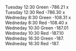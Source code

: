 Tuesday 12:30    Green    -786.21 x   
Tuesday 12:30    Red    -786.30 x  
Wedneday 8:30    Green    -108.31 x  
Wedneday 8:30    Red    -108.40  x  
Wedneday 10:30   Green    -187.01    
Wedneday 10:30   Red    -187.10    
Wedneday 16:30   Green    -187.  
Wedneday 16:30   Red    -187.  
